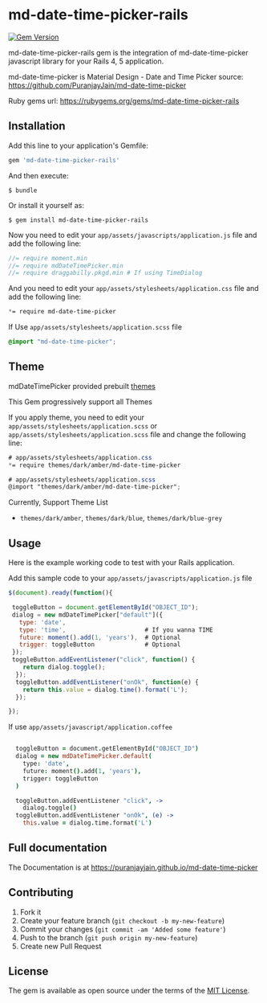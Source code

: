 # md-date-time-picker-rails
[![Gem
Version](https://badge.fury.io/rb/md-date-time-picker-rails.svg)](https://badge.fury.io/rb/md-date-time-picker-rails)

md-date-time-picker-rails gem is the integration of md-date-time-picker javascript
library for your Rails 4, 5 application.

md-date-time-picker is Material Design - Date and Time Picker
source: https://github.com/PuranjayJain/md-date-time-picker

Ruby gems url: https://rubygems.org/gems/md-date-time-picker-rails

## Installation

Add this line to your application's Gemfile:

```ruby
gem 'md-date-time-picker-rails'
```

And then execute:

    $ bundle

Or install it yourself as:

    $ gem install md-date-time-picker-rails

Now you need to edit your `app/assets/javascripts/application.js` file
and add the following line:
``` javascript
//= require moment.min
//= require mdDateTimePicker.min
//= require draggabilly.pkgd.min # If using TimeDialog
```

And you need to edit your `app/assets/stylesheets/application.css` file
and add the following line:

```css
*= require md-date-time-picker
```

If Use `app/assets/stylesheets/application.scss` file
```scss
@import "md-date-time-picker";
```

## Theme

mdDateTimePicker provided prebuilt
[themes](http://puranjayjain.github.io/md-date-time-picker/)

This Gem progressively support all Themes

If you apply theme, you need to edit your `app/assets/stylesheets/application.scss` or `app/assets/stylesheets/application.scss` file
and change the following line:


```css
# app/assets/stylesheets/application.css
*= require themes/dark/amber/md-date-time-picker
```

```scss
# app/assets/stylesheets/application.scss
@import "themes/dark/amber/md-date-time-picker";
```

Currently,  Support Theme List

- `themes/dark/amber`, `themes/dark/blue`, `themes/dark/blue-grey`






## Usage

Here is the example working code to test with your Rails application.

Add this sample code to your `app/assets/javascripts/application.js`
file

``` javascript
$(document).ready(function(){

 toggleButton = document.getElementById("OBJECT_ID");
 dialog = new mdDateTimePicker["default"]({
   type: 'date',
   type: 'time',                      # If you wanna TIME
   future: moment().add(1, 'years'),  # Optional
   trigger: toggleButton              # Optional
 });
 toggleButton.addEventListener("click", function() {
    return dialog.toggle();
  });
  toggleButton.addEventListener("onOk", function(e) {
    return this.value = dialog.time().format('L');
  });

});
```

If use `app/assets/javascript/application.coffee`

``` coffee

  toggleButton = document.getElementById("OBJECT_ID")
  dialog = new mdDateTimePicker.default(
    type: 'date',
    future: moment().add(1, 'years'),
    trigger: toggleButton
  )

  toggleButton.addEventListener "click", ->
    dialog.toggle()
  toggleButton.addEventListener "onOk", (e) ->
    this.value = dialog.time.format('L')

```



## Full documentation 

The Documentation is at
https://puranjayjain.github.io/md-date-time-picker

## Contributing

1. Fork it
2. Create your feature branch (`git checkout -b my-new-feature`)
3. Commit your changes (`git commit -am 'Added some feature'`)
4. Push to the branch (`git push origin my-new-feature`)
5. Create new Pull Request


## License

The gem is available as open source under the terms of the [MIT
License](http://opensource.org/licenses/MIT).


